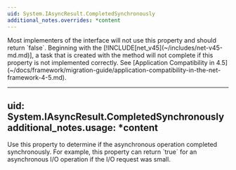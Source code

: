 ```yaml
---
uid: System.IAsyncResult.CompletedSynchronously
additional_notes.overrides: *content
---
```


<p>Most implementers of the <xref href="System.IAsyncResult"></xref> interface will not use this property and should return `false`. Beginning with the [!INCLUDE[net_v45](~/includes/net-v45-md.md)], a task that is created with the <xref href="System.Threading.Tasks.TaskFactory.FromAsync(System.IAsyncResult,System.Action{System.IAsyncResult},System.Threading.Tasks.TaskCreationOptions)"></xref> method will not complete if this property is not implemented correctly. See [Application Compatibility in 4.5](~/docs/framework/migration-guide/application-compatibility-in-the-net-framework-4-5.md).</p>


---
uid: System.IAsyncResult.CompletedSynchronously
additional_notes.usage: *content
---

<p>Use this property to determine if the asynchronous operation completed synchronously. For example, this property can return `true` for an asynchronous I/O operation if the I/O request was small.</p>


